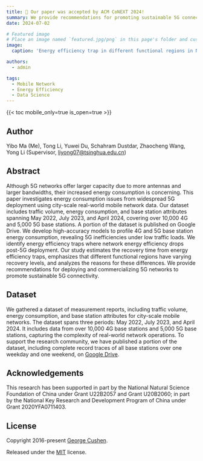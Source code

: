```yaml
---
title: 🎉 Our paper was accepted by ACM CoNEXT 2024!
summary: We provide recommendations for promoting sustainable 5G connectivity. 
date: 2024-07-02

# Featured image
# Place an image named `featured.jpg/png` in this page's folder and customize its options here.
image:
  caption: 'Energy efficiency trap in different functional regions in Nanchang.'

authors:
  - admin

tags:
  - Mobile Network
  - Energy Efficiency
  - Data Science
---
```


{{< toc mobile_only=true is_open=true >}}

## Author

Yibo Ma (Me), Tong Li, Yuwei Du, Schahram Dustdar, Zhaocheng Wang, Yong Li (Supervisor, liyong07@tsinghua.edu.cn)

## Abstract

Although 5G networks offer larger capacity due to more antennas and larger bandwidths, their increased energy consumption is concerning. This paper investigates energy consumption issues from widespread 5G deployment using city-scale real-world mobile network data. Our dataset includes traffic volume, energy consumption, and base station attributes spanning May 2022, July 2023, and April 2024, covering over 10,000 4G and 5,000 5G base stations. A portion of the dataset is published on Google Drive. We develop high-accuracy models to profile 4G and 5G base station energy consumption, revealing 5G inefficiencies under low traffic loads. We identify energy efficiency traps where network energy efficiency drops post-5G deployment. Our study estimates the recovery time from energy efficiency traps, emphasizes that different functional regions have varying recovery levels, and analyzes the reasons for these differences. We provide recommendations for deploying and commercializing 5G networks to promote sustainable 5G connectivity.

## Dataset

We gathered a dataset of measurement reports, including traffic volume, energy consumption, and base station attributes for city-scale mobile networks. The dataset spans three periods: May 2022, July 2023, and April 2024. It includes data from over 10,000 4G base stations and 5,000 5G base stations, capturing the complexity of real-world network operations. To support the research community, we have published a portion of the dataset, including complete record traces of all base stations over one weekday and one weekend, on [Google Drive](https://drive.google.com/drive/folders/1_vdhbsc8f2guewCKGeRaWBU9fk88FMj5).


[//]: # ([![The template is mobile first with a responsive design to ensure that your site looks stunning on every device.]&#40;https://raw.githubusercontent.com/wowchemy/wowchemy-hugo-modules/main/starters/academic/preview.png&#41;]&#40;https://hugoblox.com&#41;)

## Acknowledgements

This research has been supported in part by the National Natural Science Foundation of China under Grant U22B2057 and Grant U20B2060; in part by the National Key Research and Development Program of China under Grant 2020YFA0711403.


## License

Copyright 2016-present [George Cushen](https://georgecushen.com).

Released under the [MIT](https://github.com/HugoBlox/hugo-blox-builder/blob/main/LICENSE.md) license.
